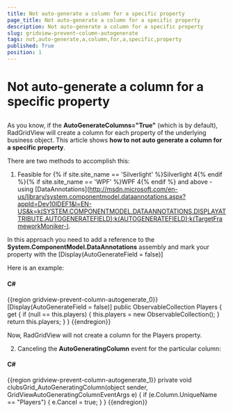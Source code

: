 ```yaml
---
title: Not auto-generate a column for a specific property
page_title: Not auto-generate a column for a specific property
description: Not auto-generate a column for a specific property
slug: gridview-prevent-column-autogenerate
tags: not,auto-generate,a,column,for,a,specific,property
published: True
position: 1
---
```


# Not auto-generate a column for a specific property



## 

As you know, if the __AutoGenerateColumns="True"__ (which is by default), RadGridView will create a column for each property of the underlying business object. This article shows __how to not auto generate a column for a specific property__.

There are two methods to accomplish this:

1. Feasible for {% if site.site_name == 'Silverlight' %}Silverlight 4{% endif %}{% if site.site_name == 'WPF' %}WPF 4{% endif %} and above - using [DataAnnotations](http://msdn.microsoft.com/en-us/library/system.componentmodel.dataannotations.aspx?appId=Dev10IDEF1&l=EN-US&k=k(SYSTEM.COMPONENTMODEL.DATAANNOTATIONS.DISPLAYATTRIBUTE.AUTOGENERATEFIELD);k(AUTOGENERATEFIELD);k(TargetFrameworkMoniker-).

In this approach you need to add a reference to the __System.ComponentModel.DataAnnotations__ assembly and mark your property with the [Display(AutoGenerateField = false)]




Here is an example:

#### __C#__

{{region gridview-prevent-column-autogenerate_0}}
	[Display(AutoGenerateField = false)] 
	public ObservableCollection<Player> Players
	{
	 get
	 {
	  if (null == this.players)
	  {
	   this.players = new ObservableCollection<Player>();
	  }
	  return this.players;
	 }
	}
	{{endregion}}



Now, RadGridView will not create a column for the Players property. 



2. Canceling the __AutoGeneratingColumn__ event for the particular column:

#### __C#__

{{region gridview-prevent-column-autogenerate_1}}
	private void clubsGrid_AutoGeneratingColumn(object sender, GridViewAutoGeneratingColumnEventArgs e)
	{
	   if (e.Column.UniqueName == "Players")
	   {
	      e.Cancel = true;
	   }
	}
	{{endregion}}






